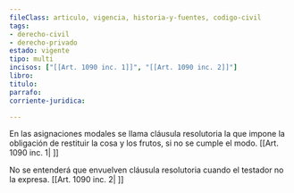 ```yaml
---
fileClass: articulo, vigencia, historia-y-fuentes, codigo-civil
tags:
- derecho-civil
- derecho-privado
estado: vigente
tipo: multi
incisos: ["[[Art. 1090 inc. 1]]", "[[Art. 1090 inc. 2]]"]
libro:
titulo:
parrafo:
corriente-juridica:

---
```

En las asignaciones modales se llama cláusula resolutoria la que impone la obligación de restituir la cosa y los frutos, si no se cumple el modo. [[Art. 1090 inc. 1| ]]

No se entenderá que envuelven cláusula resolutoria cuando el testador no la expresa. [[Art. 1090 inc. 2| ]]